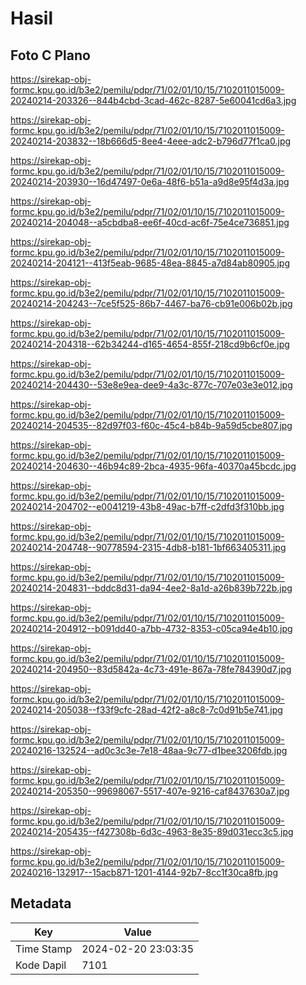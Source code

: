 # Hasil

## Foto C Plano

https://sirekap-obj-formc.kpu.go.id/b3e2/pemilu/pdpr/71/02/01/10/15/7102011015009-20240214-203326--844b4cbd-3cad-462c-8287-5e60041cd6a3.jpg

https://sirekap-obj-formc.kpu.go.id/b3e2/pemilu/pdpr/71/02/01/10/15/7102011015009-20240214-203832--18b666d5-8ee4-4eee-adc2-b796d77f1ca0.jpg

https://sirekap-obj-formc.kpu.go.id/b3e2/pemilu/pdpr/71/02/01/10/15/7102011015009-20240214-203930--16d47497-0e6a-48f6-b51a-a9d8e95f4d3a.jpg

https://sirekap-obj-formc.kpu.go.id/b3e2/pemilu/pdpr/71/02/01/10/15/7102011015009-20240214-204048--a5cbdba8-ee6f-40cd-ac6f-75e4ce736851.jpg

https://sirekap-obj-formc.kpu.go.id/b3e2/pemilu/pdpr/71/02/01/10/15/7102011015009-20240214-204121--413f5eab-9685-48ea-8845-a7d84ab80905.jpg

https://sirekap-obj-formc.kpu.go.id/b3e2/pemilu/pdpr/71/02/01/10/15/7102011015009-20240214-204243--7ce5f525-86b7-4467-ba76-cb91e006b02b.jpg

https://sirekap-obj-formc.kpu.go.id/b3e2/pemilu/pdpr/71/02/01/10/15/7102011015009-20240214-204318--62b34244-d165-4654-855f-218cd9b6cf0e.jpg

https://sirekap-obj-formc.kpu.go.id/b3e2/pemilu/pdpr/71/02/01/10/15/7102011015009-20240214-204430--53e8e9ea-dee9-4a3c-877c-707e03e3e012.jpg

https://sirekap-obj-formc.kpu.go.id/b3e2/pemilu/pdpr/71/02/01/10/15/7102011015009-20240214-204535--82d97f03-f60c-45c4-b84b-9a59d5cbe807.jpg

https://sirekap-obj-formc.kpu.go.id/b3e2/pemilu/pdpr/71/02/01/10/15/7102011015009-20240214-204630--46b94c89-2bca-4935-96fa-40370a45bcdc.jpg

https://sirekap-obj-formc.kpu.go.id/b3e2/pemilu/pdpr/71/02/01/10/15/7102011015009-20240214-204702--e0041219-43b8-49ac-b7ff-c2dfd3f310bb.jpg

https://sirekap-obj-formc.kpu.go.id/b3e2/pemilu/pdpr/71/02/01/10/15/7102011015009-20240214-204748--90778594-2315-4db8-b181-1bf663405311.jpg

https://sirekap-obj-formc.kpu.go.id/b3e2/pemilu/pdpr/71/02/01/10/15/7102011015009-20240214-204831--bddc8d31-da94-4ee2-8a1d-a26b839b722b.jpg

https://sirekap-obj-formc.kpu.go.id/b3e2/pemilu/pdpr/71/02/01/10/15/7102011015009-20240214-204912--b091dd40-a7bb-4732-8353-c05ca94e4b10.jpg

https://sirekap-obj-formc.kpu.go.id/b3e2/pemilu/pdpr/71/02/01/10/15/7102011015009-20240214-204950--83d5842a-4c73-491e-867a-78fe784390d7.jpg

https://sirekap-obj-formc.kpu.go.id/b3e2/pemilu/pdpr/71/02/01/10/15/7102011015009-20240214-205038--f33f9cfc-28ad-42f2-a8c8-7c0d91b5e741.jpg

https://sirekap-obj-formc.kpu.go.id/b3e2/pemilu/pdpr/71/02/01/10/15/7102011015009-20240216-132524--ad0c3c3e-7e18-48aa-9c77-d1bee3206fdb.jpg

https://sirekap-obj-formc.kpu.go.id/b3e2/pemilu/pdpr/71/02/01/10/15/7102011015009-20240214-205350--99698067-5517-407e-9216-caf8437630a7.jpg

https://sirekap-obj-formc.kpu.go.id/b3e2/pemilu/pdpr/71/02/01/10/15/7102011015009-20240214-205435--f427308b-6d3c-4963-8e35-89d031ecc3c5.jpg

https://sirekap-obj-formc.kpu.go.id/b3e2/pemilu/pdpr/71/02/01/10/15/7102011015009-20240216-132917--15acb871-1201-4144-92b7-8cc1f30ca8fb.jpg


## Metadata

| Key        | Value               |
| ---------- | ------------------- |
| Time Stamp | 2024-02-20 23:03:35 |
| Kode Dapil | 7101                |



